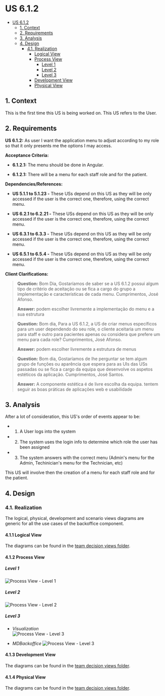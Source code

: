 # US 6.1.2

<!-- TOC -->
- [US 6.1.2](#us-612)
  - [1. Context](#1-context)
  - [2. Requirements](#2-requirements)
  - [3. Analysis](#3-analysis)
  - [4. Design](#4-design)
    - [4.1. Realization](#41-realization)
      - [Logical View](#logical-view)
      - [Process View](#process-view)
        - [Level 1](#level-1)
        - [Level 2](#level-2)
        - [Level 3](#level-3)
      - [Development View](#development-view)
      - [Physical View](#physical-view)
<!-- TOC -->

## 1. Context

This is the first time this US is being worked on. This US refers to the User.

## 2. Requirements

**US 6.1.2:** As user I want the application menu to adjust according to my role so that it only presents me the options I may access.

**Acceptance Criteria:**

- **6.1.2.1:** The menu should be done in Angular.

- **6.1.2.1:** There will be a menu for each staff role and for the patient.

**Dependencies/References:**

- **US 5.1.1 to 5.1.23 -** These USs depend on this US as they will be only accessed if the user is the correct one, therefore, using the correct menu.

- **US 6.2.1 to 6.2.21 -** These USs depend on this US as they will be only accessed if the user is the correct one, therefore, using the correct menu.

- **US 6.3.1 to 6.3.3 -** These USs depend on this US as they will be only accessed if the user is the correct one, therefore, using the correct menu.

- **US 6.5.1 to 6.5.4 -** These USs depend on this US as they will be only accessed if the user is the correct one, therefore, using the correct menu.

**Client Clarifications:**

> **Question:** 
Bom Dia,
Gostaríamos de saber se a US 6.1.2 possui algum tipo de critério de aceitação ou se fica a cargo do grupo a implementação e características de cada menu.
Cumprimentos,
José Afonso.
>
> **Answer:** podem escolher livremente a implementação do menu e a sua estrutura

> **Question:** 
Bom dia, 
Para a US 6.1.2, a US de criar menus específicos para um user dependendo do seu role, o cliente aceitaria um menu para staff e outro para pacientes apenas ou considera que prefere um menu para cada role?
Cumprimentos,
José Afonso.
>
> **Answer:** podem escolher livremente a estrutura de menus

> **Question:** 
Bom dia,
Gostaríamos de lhe perguntar se tem algum grupo de funções ou aparência que espera para as UIs das USs passadas ou se fica a cargo da equipa que desenvolve os aspetos estéticos da aplicação.
Cumprimentos,
José Santos.
>
> **Answer:** A componente estética é de livre escolha da equipa. tentem seguir as boas práticas de aplicações web e usabilidade

## 3. Analysis

After a lot of consideration, this US's order of events appear to be:

- 1. A User logs into the system
- 2. The system uses the login info to determine which role the user has been assigned
- 3. The system answers with the correct menu (Admin's menu for the Admin, Techinician's menu for the Technician, etc)

This US will involve then the creation of a menu for each staff role and for the patient.

## 4. Design

### 4.1. Realization

The logical, physical, development and scenario views diagrams are generic for all the use cases of the backoffice component.

#### 4.1.1 Logical View

The diagrams can be found in the [team decision views folder](../../team-decisions/views/general-views.md#1-logical-view).

#### 4.1.2 Process View

##### Level 1

![Process View - Level 1](Diagrams/Views/process-view-level-1.svg)

##### Level 2

![Process View - Level 2](Diagrams/Views/process-view-level-2.svg)

##### Level 3

- _Visualization_<br>
![Process View - Level 3](Diagrams/Views/process-view-level-3-Visualization.svg)

- _MDBackoffice_
![Process View - Level 3](Diagrams/Views/process-view-level-3-MDBackoffice.svg)

#### 4.1.3 Development View

The diagrams can be found in the [team decision views folder](../../team-decisions/views/general-views.md#3-development-view).

#### 4.1.4 Physical View

The diagrams can be found in the [team decision views folder](../../team-decisions/views/general-views.md#4-physical-view).
